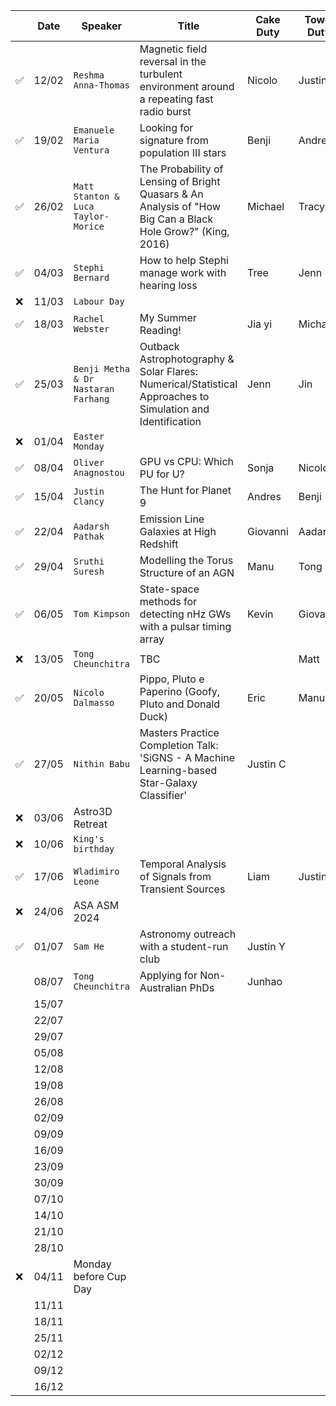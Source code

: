 |  | Date | Speaker | Title | Cake Duty | Towel Duty | 
| --- | --- | --- | --- | --- | --- |
| ✅ | 12/02 | `Reshma Anna-Thomas` | Magnetic field reversal in the turbulent environment around a repeating fast radio burst | Nicolo | Justin |
| ✅ | 19/02 | `Emanuele Maria Ventura` | Looking for signature from population III stars | Benji | Andres |
| ✅ | 26/02 | `Matt Stanton & Luca Taylor-Morice` | The Probability of Lensing of Bright Quasars & An Analysis of "How Big Can a Black Hole Grow?" (King, 2016) | Michael | Tracy |
| ✅ | 04/03 | `Stephi Bernard`| How to help Stephi manage work with hearing loss | Tree | Jenn |
| ❌ | 11/03 | `Labour Day` | | | |
| ✅ | 18/03 | `Rachel Webster` | My Summer Reading! | Jia yi | Michael |
| ✅ | 25/03 | `Benji Metha & Dr Nastaran Farhang` | Outback Astrophotography & Solar Flares: Numerical/Statistical Approaches to Simulation and Identification | Jenn | Jin |
| ❌ | 01/04 | `Easter Monday` | | |  |
| ✅ | 08/04 | `Oliver Anagnostou` | GPU vs CPU: Which PU for U? | Sonja | Nicolo |
| ✅ | 15/04 | `Justin Clancy` | The Hunt for Planet 9 | Andres | Benji |
| ✅ | 22/04 | `Aadarsh Pathak` | Emission Line Galaxies at High Redshift | Giovanni | Aadarsh |
| ✅ | 29/04 | `Sruthi Suresh` | Modelling the Torus Structure of an AGN | Manu | Tong |
| ✅ | 06/05 | `Tom Kimpson` | State-space methods for detecting nHz GWs with a pulsar timing array | Kevin | Giovanni |
| ❌ | 13/05 | `Tong Cheunchitra` | TBC | | Matt |
| ✅ | 20/05 | `Nicolo Dalmasso` | Pippo, Pluto e Paperino (Goofy, Pluto and Donald Duck) | Eric | Manu |
| ✅ | 27/05 | `Nithin Babu` | Masters Practice Completion Talk: 'SiGNS - A Machine Learning-based Star-Galaxy Classifier' | Justin C | |
| ❌ | 03/06 | Astro3D Retreat | | | |
| ❌ | 10/06 | `King's birthday` | | | |
| ✅ | 17/06 | `Wladimiro Leone` | Temporal Analysis of Signals from Transient Sources | Liam | Justin |
| ❌ | 24/06 | ASA ASM 2024| | | |
| ✅ | 01/07 | `Sam He` | Astronomy outreach with a student-run club | Justin Y | |
| | 08/07 | `Tong Cheunchitra` | Applying for Non-Australian PhDs | Junhao |
| | 15/07 | | | | |
| | 22/07 | | | | |
| | 29/07 | | | | |
| | 05/08 | | | | |
| | 12/08 | | | | |
| | 19/08 | | | | |
| | 26/08 | | | | |
| | 02/09 | | | | |
| | 09/09 | | | | |
| | 16/09 | | | | |
| | 23/09 | | | | |
| | 30/09 | | | | |
| | 07/10 | | | | |
| | 14/10 | | | | |
| | 21/10 | | | | |
| | 28/10 | | | | |
| ❌ | 04/11 | Monday before Cup Day | | | |
| | 11/11 | | | | |
| | 18/11 | | | | |
| | 25/11 | | | | |
| | 02/12 | | | | |
| | 09/12 | | | | |
| | 16/12 | | | | |
